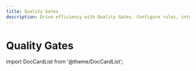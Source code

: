 ```yaml
---
title: Quality Gates
description: Drive efficiency with Quality Gates. Configure rules, integrate with CI/CD for enhanced test report dashboard.
---
```


# Quality Gates

import DocCardList from '@theme/DocCardList';

<DocCardList />
